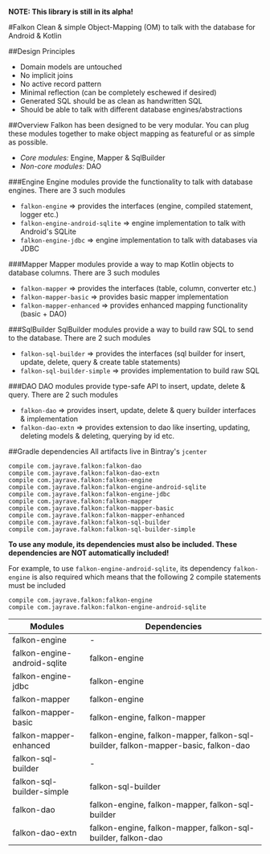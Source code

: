 **NOTE: This library is still in its alpha!**

#Falkon
Clean & simple Object-Mapping (OM) to talk with the database for Android & Kotlin

##Design Principles
 - Domain models are untouched
 - No implicit joins
 - No active record pattern
 - Minimal reflection (can be completely eschewed if desired)
 - Generated SQL should be as clean as handwritten SQL
 - Should be able to talk with different database engines/abstractions

##Overview
Falkon has been designed to be very modular. You can plug these modules together to make object mapping as featureful or as simple as possible.

- *Core modules:* Engine, Mapper & SqlBuilder
- *Non-core modules:* DAO

###Engine
Engine modules provide the functionality to talk with database engines. There are 3 such modules

 - `falkon-engine` => provides the interfaces (engine, compiled statement, logger etc.)
 - `falkon-engine-android-sqlite` => engine implementation to talk with Android's SQLite
 - `falkon-engine-jdbc` => engine implementation to talk with databases via JDBC

###Mapper
Mapper modules provide a way to map Kotlin objects to database columns. There are 3 such modules

- `falkon-mapper` => provides the interfaces (table, column, converter etc.)
- `falkon-mapper-basic` => provides basic mapper implementation
- `falkon-mapper-enhanced` => provides enhanced mapping functionality (basic + DAO)

###SqlBuilder
SqlBuilder modules provide a way to build raw SQL to send to the database. There are 2 such modules

- `falkon-sql-builder` => provides the interfaces (sql builder for insert, update, delete, query & create table statements)
- `falkon-sql-builder-simple` => provides implementation to build raw SQL

###DAO
DAO modules provide type-safe API to insert, update, delete & query. There are 2 such modules

- `falkon-dao` => provides insert, update, delete & query builder interfaces & implementation
- `falkon-dao-extn` => provides extension to dao like inserting, updating, deleting models & deleting, querying by id etc.

##Gradle dependencies
All artifacts live in Bintray's `jcenter`

    compile com.jayrave.falkon:falkon-dao
    compile com.jayrave.falkon:falkon-dao-extn
    compile com.jayrave.falkon:falkon-engine
    compile com.jayrave.falkon:falkon-engine-android-sqlite
    compile com.jayrave.falkon:falkon-engine-jdbc
    compile com.jayrave.falkon:falkon-mapper
    compile com.jayrave.falkon:falkon-mapper-basic
    compile com.jayrave.falkon:falkon-mapper-enhanced
    compile com.jayrave.falkon:falkon-sql-builder
    compile com.jayrave.falkon:falkon-sql-builder-simple

**To use any module, its dependencies must also be included. These dependencies are NOT automatically included!**

For example, to use `falkon-engine-android-sqlite`, its dependency `falkon-engine` is also required which means that the following 2 compile statements must be included

    compile com.jayrave.falkon:falkon-engine
    compile com.jayrave.falkon:falkon-engine-android-sqlite

| Modules                      | Dependencies                                                                      |
|------------------------------|-----------------------------------------------------------------------------------|
| falkon-engine                | -                                                                                 |
| falkon-engine-android-sqlite | falkon-engine                                                                     |
| falkon-engine-jdbc           | falkon-engine                                                                     |
| falkon-mapper                | falkon-engine                                                                     |
| falkon-mapper-basic          | falkon-engine, falkon-mapper                                                      |
| falkon-mapper-enhanced       | falkon-engine, falkon-mapper, falkon-sql-builder, falkon-mapper-basic, falkon-dao |
| falkon-sql-builder           | -                                                                                 |
| falkon-sql-builder-simple    | falkon-sql-builder                                                                |
| falkon-dao                   | falkon-engine, falkon-mapper, falkon-sql-builder                                  |
| falkon-dao-extn              | falkon-engine, falkon-mapper, falkon-sql-builder, falkon-dao                      |